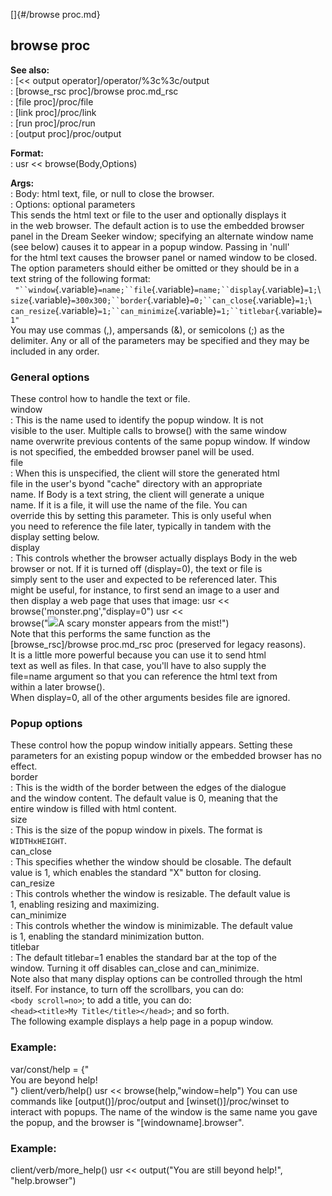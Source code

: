 []{#/browse proc.md}    
## browse proc    
**See also:**    
:   [\<\< output operator]/operator/%3c%3c/output    
:   [browse_rsc proc]/browse proc.md_rsc    
:   [file proc]/proc/file    
:   [link proc]/proc/link    
:   [run proc]/proc/run    
:   [output proc]/proc/output    
<!-- -->    
**Format:**    
:   usr \<\< browse(Body,Options)    
<!-- -->    
**Args:**    
:   Body: html text, file, or null to close the browser.    
:   Options: optional parameters    
This sends the html text or file to the user and optionally displays it    
in the web browser. The default action is to use the embedded browser    
panel in the Dream Seeker window; specifying an alternate window name    
(see below) causes it to appear in a popup window. Passing in \'null\'    
for the html text causes the browser panel or named window to be closed.    
The option parameters should either be omitted or they should be in a    
text string of the following format:    
` "``window`{.variable}`=name;``file`{.variable}`=name;``display`{.variable}`=1;`\    
`size`{.variable}`=300x300;``border`{.variable}`=0;``can_close`{.variable}`=1;`\    
`can_resize`{.variable}`=1;``can_minimize`{.variable}`=1;``titlebar`{.variable}`=1" `    
You may use commas (,), ampersands (&), or semicolons (;) as the    
delimiter. Any or all of the parameters may be specified and they may be    
included in any order.    
### General options    
These control how to handle the text or file.    
window    
:   This is the name used to identify the popup window. It is not    
    visible to the user. Multiple calls to browse() with the same window    
    name overwrite previous contents of the same popup window. If window    
    is not specified, the embedded browser panel will be used.    
file    
:   When this is unspecified, the client will store the generated html    
    file in the user\'s byond \"cache\" directory with an appropriate    
    name. If Body is a text string, the client will generate a unique    
    name. If it is a file, it will use the name of the file. You can    
    override this by setting this parameter. This is only useful when    
    you need to reference the file later, typically in tandem with the    
    display setting below.    
display    
:   This controls whether the browser actually displays Body in the web    
    browser or not. If it is turned off (display=0), the text or file is    
    simply sent to the user and expected to be referenced later. This    
    might be useful, for instance, to first send an image to a user and    
    then display a web page that uses that image: usr \<\<    
    browse(\'monster.png\',\"display=0\") usr \<\<    
    browse(\"![](monster.png)A scary monster appears from the mist!\")    
    Note that this performs the same function as the    
    [browse_rsc]/browse proc.md_rsc proc (preserved for legacy reasons).    
    It is a little more powerful because you can use it to send html    
    text as well as files. In that case, you\'ll have to also supply the    
    file=name argument so that you can reference the html text from    
    within a later browse().    
    When display=0, all of the other arguments besides file are ignored.    
### Popup options    
These control how the popup window initially appears. Setting these    
parameters for an existing popup window or the embedded browser has no    
effect.    
border    
:   This is the width of the border between the edges of the dialogue    
    and the window content. The default value is 0, meaning that the    
    entire window is filled with html content.    
size    
:   This is the size of the popup window in pixels. The format is    
    `WIDTHxHEIGHT`.    
can_close    
:   This specifies whether the window should be closable. The default    
    value is 1, which enables the standard \"X\" button for closing.    
can_resize    
:   This controls whether the window is resizable. The default value is    
    1, enabling resizing and maximizing.    
can_minimize    
:   This controls whether the window is minimizable. The default value    
    is 1, enabling the standard minimization button.    
titlebar    
:   The default titlebar=1 enables the standard bar at the top of the    
    window. Turning it off disables can_close and can_minimize.    
Note also that many display options can be controlled through the html    
itself. For instance, to turn off the scrollbars, you can do:    
`<body scroll=no>`; to add a title, you can do:    
`<head><title>My Title</title></head>`; and so forth.    
The following example displays a help page in a popup window.    
### Example:    
var/const/help = {\"    
You are beyond help!    
\"} client/verb/help() usr \<\< browse(help,\"window=help\") You can use    
commands like [output()]/proc/output and [winset()]/proc/winset to    
interact with popups. The name of the window is the same name you gave    
the popup, and the browser is \"\[windowname\].browser\".    
### Example:    
client/verb/more_help() usr \<\< output(\"You are still beyond help!\",    
\"help.browser\")  